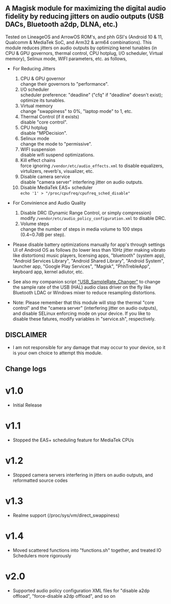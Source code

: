 ## A Magisk module for maximizing the digital audio fidelity by reducing jitters on audio outputs (USB DACs, Bluetooth a2dp, DLNA, etc.)

Tested on LineageOS and ArrowOS ROM's, and phh GSI's (Android 10 & 11, Qualcomm & MediaTek SoC, and Arm32 & arm64 combinations). This module reduces jitters on audio outputs by optimizing kenel tunables (in CPU & GPU  governors, thermal control, CPU hotplug, I/O scheduler, Virtual memory), Selinux mode, WIFI parameters, etc. as follows,

* For Reducing Jitters
  1. CPU & GPU governor<br>
  	change their governors to "performance".
  2. I/O scheduler<br>
  	scheduler preference: "deadline" ("cfq" if "deadline" doesn't exist); optimize its tunables.
  3. Virtual memory<br>
  	change "swappiness" to 0%, "laptop mode" to 1, etc.
  4. Thermal Control (if it exists)<br>
  	disable "core control".
  5. CPU hotplug<br>
  	disable "MPDecision".
  6. Selinux mode<br>
  	change the mode to "permissive".
  7. WIFI suspension<br>
  	disable wifi suspend optimizations.
  9. Kill effect chains<br>
  	force ignoring `/vendor/etc/audio_effects.xml` to disable equalizers, virtulizers, reverb's, visualizer, etc.
  11. Disable camera service<br>
  	disable "camera server" interfering jitter on audio outputs.
  12. Disable MediaTek EAS+ scheduler<br>
  	`echo '1' > "/proc/cpufreq/cpufreq_sched_disable"`

* For Convinience and Audio Quality
  1. Disable DRC (Dynamic Range Control, or simply compression)<br>
  	modify `/vendor/etc/audio_policy_configuration.xml` to disable DRC.
  2. Volume steps<br>
  	change the number of steps in media volume to 100 steps (0.4~0.7dB per step).
  
* Please disable battery optimizations manually for app's through settings UI of Android OS as follows (to lower less than 10Hz jitter making vibrato like distortions)
music players, licensing apps, "bluetooth" (system app), "Android Services Library", "Android Shared Library", "Android System", launcher app, "Google Play Services", "Magisk", "PhhTrebleApp", keyboard app, kernel adiutor, etc.

* See also my companion script ["USB_SampleRate_Changer"](https://github.com/yzyhk904/USB_SampleRate_Changer) to change the sample rate of the USB (HAL) audio class driver on the fly like Bluetooth LDAC or Windows mixer to reduce resampling distortions.

* Note: Please remember that this module will stop the thermal "core control" and the "camera server" (interfering jitter on audio outputs), and disable SELinux enforcing mode on your device. If you like to disable these fatures, modify variables in "service.sh", respectively.

## DISCLAIMER

* I am not responsible for any damage that may occur to your device, so it is your own choice to attempt this module.

## Change logs

# v1.0
* Initial Release
# v1.1
* Stopped the EAS+ scheduling feature for MediaTek CPUs
# v1.2
* Stopped camera servers interfering in jitters on audio outputs, and reformatted source codes
# v1.3
* Realme support (/proc/sys/vm/direct_swappiness)
# v1.4
* Moved scattered functions into "functions.sh" together, and treated IO Schedulers more rigorously
# v2.0
* Supported audio policy configuration XML files for "disable a2dp offload", "force-disable a2dp offload", and so on

##
